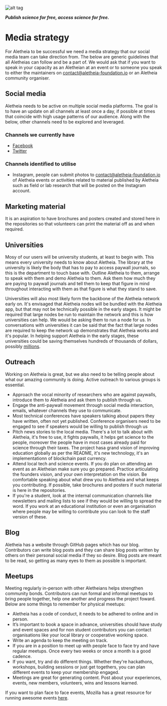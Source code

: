 ![alt tag](https://cloud.githubusercontent.com/assets/24201238/24583976/ced4c43e-179f-11e7-9c40-c0988c346f55.png)

_**Publish science for free, access science for free.**_

# Media strategy
For Aletheia to be successful we need a media strategy that our social media team can take direction from. The below are generic guidelines that all Aletheias can follow and be a part of. We would ask that if you want to speak in your capacity as an Aletheian at an event or to someone you speak to either the maintainers on contact@aletheia-foundation.io or an Aletheia community organiser.

## Social media
Aletheia needs to be active on multiple social media platforms. The goal is to have an update on all channels at least once a day, if possible at times that coincide with high usage patterns of our audience. Along with the below, other channels need to be explored and leveraged.

### Channels we currently have
* [Facebook](https://www.facebook.com/aletheiaf)
* [Twitter](https://twitter.com/aletheia_f)

### Channels identified to utilise
* Instagram, people can submit photos to contact@aletheia-foundation.io of Aletheia events or activities related to material published by Aletheia such as field or lab research that will be posted on the Instagram account.

## Marketing material
It is an aspiration to have brochures and posters created and stored here in the repositories so that volunteers can print the material off as and when required.

## Universities
Mosy of our users will be university students, at least to begin with. This means every university needs to know about Aletheia. The library at the university is likely the body that has to pay to access paywall journals, so this is the department to touch base with. Outline Aletheia to them, arrange to speak with them and demo Aletheia to them. Ask them how much they are paying to paywall journals and tell them to keep that figure in mind throughout interacting with them as that figure is what they stand to save.

Universities will also most likely form the backbone of the Aletheia network early on. It's envisaged that Aletheia nodes will be bundled with the Aletheia app, but that may not be technically possible in the early stages. It might be required that large nodes be run to maintain the network and this is how universities can help. We would be asking them to run a node for us. In conversations with universities it can be said that the fact that large nodes are required to keep the network up demonstrates that Aletheia works and it's popular. In helping support Aletheia in the early stages, these universities could be saving themselves hundreds of thousands of dollars, possibly [millions](http://gantercourses.net/wp-content/uploads/2013/11/Faculty-Advisory-Council-Memorandum-on-Journal-Pricing-%C2%A7-THE-HARVARD-LIBRARY.pdf). 

## Outreach
Working on Aletheia is great, but we also need to be telling people about what our amazing community is doing. Active outreach to various groups is essential.

* Approach the vocal minority of researchers who are against paywalls, introduce them to Aletheia and ask them to publish through us.
* Engage the anti-paywall movement through social media interaction, emails, whatever channels they use to communicate.
* Most technical conferences have speakers talking about papers they have written, often not yet published. Conference organisers need to be engaged to see if speakers would be willing to publish through us
* Pitch news stories to the local media. There's a lot to talk about with Aletheia, it's free to use, it fights paywalls, it helps get science to the people, moreover the people have in most cases already paid for science through their taxes. The project hasa  grand vision of improving education globally as per the README, it's new technology, it's an implementationn of blockchain past currency.
* Attend local tech and science events. If you do plan on attending an event as an Aletheian make sure you go prepared. Practice articulating the founders vision, and your own interpretation on the vision. Be comfortable speaking about what drew you to Aletheia and what keeps you contributing. If possible, take brochures and posters if such material is here in the repositories.
* If you're a student, look at the internal communication channels like newsletters and mailing lists to see if they would be willing to spread the word. If you work at an educational institution or even an organisation where people may be willing to contribute you can look to the staff version of these.

## Blog
Aletheia has a website through GitHub pages which has our blog. Contributors can write blog posts and they can share blog posts written by others on their personal social media if they so desire. Blog posts are meant to be read, so getting as many eyes to them as possible is important.

## Meetups
Meeting regularly in-person with other Aletheians helps strengthen community bonds. Contributors can run formal and informal meetups to bring people together, help one another and progress the project foward. Below are some things to remember for physical meetups:

* Aletheia has a code of conduct, it needs to be adhered to online and in person.
* It’s important to book a space in advance, universities should have study and event spaces and for non student contributors you can contact organisations like your local library or cooperative working space.
* Write an agenda to keep the meeting on track. 
* If you are in a position to meet up with people face to face try and have regular meetups. Once every two weeks or once a month is a good cadence. 
* If you want, try and do different things. Whether they're hackathons, workshops, building sessions or just get togethers, you can plan different events to keep your membership engaged. 
* Meetings are great for generating content. Post about your experiences, events, new members, volunteers, wins and lessons learned. 

If you want to plan face to face events, Mozilla has a great resource for running awesome events [here](https://mozilla.github.io/open-leadership-training-series/articles/running-awesome-community-events/designing-an-open-event/).
